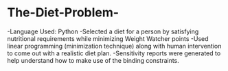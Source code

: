 # The-Diet-Problem-
-Language Used: Python -Selected a diet for a person by satisfying nutritional requirements while minimizing Weight Watcher points -Used linear programming (minimization technique) along with human intervention to come out with a realistic diet plan. -Sensitivity reports were generated to help understand how to make use of the binding constraints.
